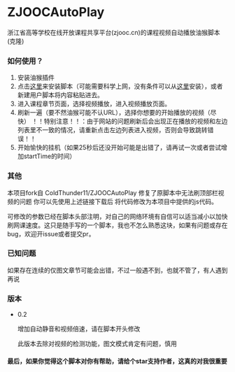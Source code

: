# ZJOOCAutoPlay     
浙江省高等学校在线开放课程共享平台(zjooc.cn)的课程视频自动播放油猴脚本(克隆)   
### 如何使用？   
1. 安装油猴插件
2. 点击[这里](https://github.com/ColdThunder11/ZJOOCAutoPlay/raw/master/zjooc.user.js)来安装脚本（可能需要科学上网，没有条件可以从[这里](https://greasyfork.org/scripts/397189-zjooc%E8%87%AA%E5%8A%A8%E6%92%AD%E6%94%BE/code/ZJOOC%E8%87%AA%E5%8A%A8%E6%92%AD%E6%94%BE.user.js)安装），或者新建用户脚本将内容粘贴进去。   
3. 进入课程章节页面，选择视频播放，进入视频播放页面。   
4. 刷新一遍（要不然油猴可能不认URL），选择你想要的开始播放的视频（尽快） ！！特别注意！！：由于网站的问题刷新后会出现正在播放的视频和左边列表里不一致的情况，请重新点击左边列表进入视频，否则会导致跳转错误！！   
5. 开始愉快的挂机（如果25秒后还没开始可能是出错了，请再试一次或者尝试增加startTime的时间）

### 其他
本项目fork自 ColdThunder11/ZJOOCAutoPlay 修复了原脚本中无法刷顶部栏视频的问题 你可以先使用上述链接下载后 将代码修改为本项目中提供的js代码。

可修改的参数已经在脚本头部注明，对自己的网络环境有自信可以适当减小以加快刷网课速度。这只是随手写的一个脚本，我也不怎么熟悉这块，如果有问题或存在bug，欢迎开issue或者提交pr。   
### 已知问题
如果存在连续的仅图文章节可能会出错，不过一般遇不到，也就不管了，有人遇到再说

### 版本

- 0.2

  增加自动静音和视频倍速，请在脚本开头修改
  
  此版本去除对视频的检测功能，图文模式肯定有问题，慎用

#### 最后，如果你觉得这个脚本对你有帮助，请给个star支持作者，这真的对我很重要
